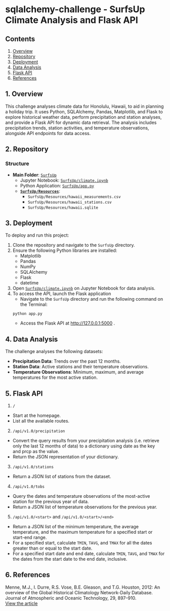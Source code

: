 # sqlalchemy-challenge - SurfsUp Climate Analysis and Flask API

## Contents
1. [Overview](#1-overview)  
2. [Repository](#2-repository)  
3. [Deployment](#3-deployment)  
4. [Data Analysis](#4-data-analysis)  
5. [Flask API](#5-flask-api)
6. [References](#6-references)  


## 1. Overview
This challenge analyses climate data for Honolulu, Hawaii, to aid in planning a holiday trip. It uses Python, SQLAlchemy, Pandas, Matplotlib, and Flask to explore historical weather data, perform precipitation and station analyses, and provide a Flask API for dynamic data retrieval. The analysis includes precipitation trends, station activities, and temperature observations, alongside API endpoints for data access.


## 2. Repository

### Structure
- **Main Folder**: [`SurfsUp`](SurfsUp)
  - Jupyter Notebook: [`SurfsUp/climate.ipynb`](SurfsUp/climate.ipynb)
  - Python Application: [`SurfsUp/app.py`](SurfsUp/app.py)
  - **[`SurfsUp/Resources`](SurfsUp/Resources)**:
    - `SurfsUp/Resources/hawaii_measurements.csv`
    - `SurfsUp/Resources/hawaii_stations.csv`
    - `SurfsUp/Resources/hawaii.sqlite`


## 3. Deployment
To deploy and run this project:
1. Clone the repository and navigate to the `SurfsUp` directory.
2. Ensure the following Python libraries are installed:
   - Matplotlib
   - Pandas
   - NumPy
   - SQLAlchemy
   - Flask
   - datetime
3. Open [`SurfsUp/climate.ipynb`](SurfsUp/climate.ipynb) on Jupyter Notebook for data analysis.
4. To access the API, launch the Flask application
   - Navigate to the `SurfsUp` directory and run the following command on the Terminal:
   ```
   python app.py
   ```
   - Access the Flask API at http://127.0.0.1:5000 .


## 4. Data Analysis
The challenge analyses the following datasets:
- **Precipitation Data**: Trends over the past 12 months.
- **Station Data**: Active stations and their temperature observations.
- **Temperature Observations**: Minimum, maximum, and average temperatures for the most active station.

## 5. Flask API
1. `/`
- Start at the homepage.
- List all the available routes.
2. `/api/v1.0/precipitation`
- Convert the query results from your precipitation analysis (i.e. retrieve only the last 12 months of data) to a dictionary using date as the key and prcp as the value.
- Return the JSON representation of your dictionary.
3. `/api/v1.0/stations`
- Return a JSON list of stations from the dataset.
4. `/api/v1.0/tobs`
- Query the dates and temperature observations of the most-active station for the previous year of data.
- Return a JSON list of temperature observations for the previous year.
5. `/api/v1.0/<start>` and `/api/v1.0/<start>/<end>`
- Return a JSON list of the minimum temperature, the average temperature, and the maximum temperature for a specified start or start-end range.
- For a specified start, calculate `TMIN`, `TAVG`, and `TMAX` for all the dates greater than or equal to the start date.
- For a specified start date and end date, calculate `TMIN`, `TAVG`, and `TMAX` for the dates from the start date to the end date, inclusive.

## 6. References
Menne, M.J., I. Durre, R.S. Vose, B.E. Gleason, and T.G. Houston, 2012: An overview of the Global Historical Climatology Network-Daily Database. Journal of Atmospheric and Oceanic Technology, 29, 897–910.  
[View the article](https://journals.ametsoc.org/view/journals/atot/29/7/jtech-d-11-00103_1.xml)
